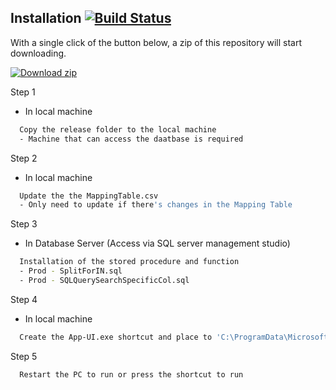 
## Installation [![Build Status](https://travis-ci.org/joemccann/dillinger.svg?branch=master)](https://github.com/pangchunhei/PowerPeg-SQLtoCSV-WindowsSoftware/tree/integration-with-EMSD-db/release)

With a single click of the button below, a zip of this repository will start downloading. <br>
<!-- BEGIN LATEST DOWNLOAD BUTTON -->
[![Download zip](https://custom-icon-badges.herokuapp.com/badge/-Download-limegreen?style=for-the-badge&logo=download&logoColor=white "Download zip")](https://github.com/pangchunhei/PowerPeg-SQLtoCSV-WindowsSoftware/blob/integration-with-EMSD-db/release/powerpeg-release-20220901.zip)
<!-- END LATEST DOWNLOAD BUTTON -->

Step 1
- In local machine
```bash
  Copy the release folder to the local machine
  - Machine that can access the daatbase is required
```

Step 2
- In local machine
```bash
  Update the the MappingTable.csv
  - Only need to update if there's changes in the Mapping Table
```

Step 3
- In Database Server (Access via SQL server management studio)
```bash
  Installation of the stored procedure and function
  - Prod - SplitForIN.sql
  - Prod - SQLQuerySearchSpecificCol.sql
```

Step 4
- In local machine
```bash
  Create the App-UI.exe shortcut and place to 'C:\ProgramData\Microsoft\Windows\Start Menu\Programs\Startup'
```

Step 5
```bash
  Restart the PC to run or press the shortcut to run
```    
